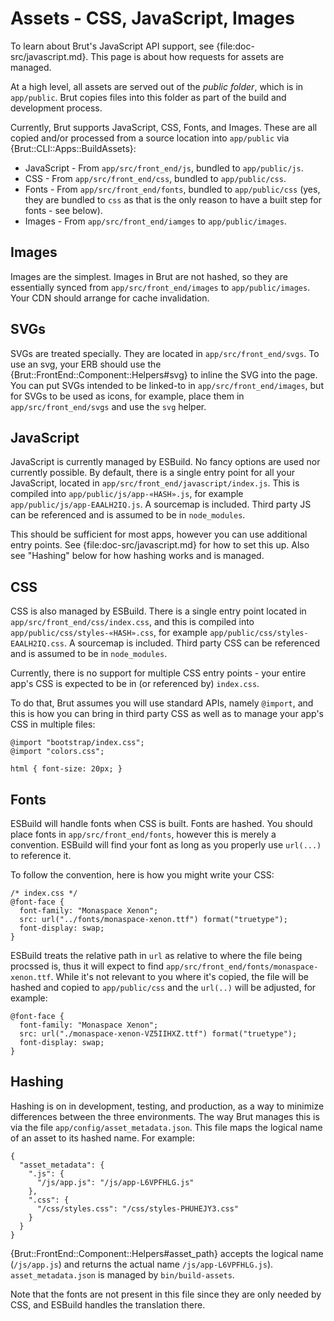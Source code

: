 # Assets - CSS, JavaScript, Images

To learn about Brut's JavaScript API support, see {file:doc-src/javascript.md}. This page is about how requests for assets are
managed.

At a high level, all assets are served out of the *public folder*, which is in `app/public`.  Brut copies files into this folder as
part of the build and development process.

Currently, Brut supports JavaScript, CSS, Fonts, and Images.  These are all copied and/or processed from a source location into
`app/public` via {Brut::CLI::Apps::BuildAssets}:

* JavaScript - From `app/src/front_end/js`, bundled to `app/public/js`.
* CSS - From `app/src/front_end/css`, bundled to `app/public/css`.
* Fonts - From `app/src/front_end/fonts`, bundled to `app/public/css` (yes, they are bundled to `css` as that is the only reason to have a built step for fonts - see below).
* Images - From `app/src/front_end/iamges` to `app/public/images`.

## Images

Images are the simplest.  Images in Brut are not hashed, so they are essentially synced from `app/src/front_end/images` to
`app/public/images`.  Your CDN should arrange for cache invalidation.

## SVGs

SVGs are treated specially.  They are located in `app/src/front_end/svgs`.  To use an svg, your ERB should use the
{Brut::FrontEnd::Component::Helpers#svg} to inline the SVG into the page.  You can put SVGs intended to be linked-to in
`app/src/front_end/images`, but for SVGs to be used as icons, for example, place them in `app/src/front_end/svgs` and use the `svg`
helper.

## JavaScript

JavaScript is currently managed by ESBuild.  No fancy options are used nor currently possible.  By default, there is a single entry
point for all your JavaScript, located in `app/src/front_end/javascript/index.js`.  This is compiled into `app/public/js/app-«HASH».js`, for example `app/public/js/app-EAALH2IQ.js`. A sourcemap is included.  Third party JS can be referenced and is assumed to be in `node_modules`.

This should be sufficient for most apps, however you can use additional entry points. See {file:doc-src/javascript.md} for how to set
this up. Also see "Hashing" below for how hashing works and is managed.

## CSS

CSS is also managed by ESBuild.  There is a single entry point located in `app/src/front_end/css/index.css`, and this is compiled into
`app/public/css/styles-«HASH».css`, for example `app/public/css/styles-EAALH2IQ.css`. A sourcemap is included. Third party CSS can be
referenced and is assumed to be in `node_modules`.

Currently, there is no support for multiple CSS entry points - your entire app's CSS is expected to be in (or referenced by)
`index.css`.

To do that, Brut assumes you will use standard APIs, namely `@import`, and this is how you can bring in third party CSS as well as to
manage your app's CSS in multiple files:

    @import "bootstrap/index.css";
    @import "colors.css";

    html { font-size: 20px; }

## Fonts

ESBuild will handle fonts when CSS is built.  Fonts are hashed.  You should place fonts in `app/src/front_end/fonts`, however this is
merely a convention.  ESBuild will find your font as long as you properly use `url(...)` to reference it.

To follow the convention, here is how you might write your CSS:

    /* index.css */
    @font-face {
      font-family: "Monaspace Xenon";
      src: url("../fonts/monaspace-xenon.ttf") format("truetype");
      font-display: swap;
    }

ESBuild treats the relative path in `url` as relative to where the file being procssed is, thus it will expect to find
`app/src/front_end/fonts/monaspace-xenon.ttf`.  While it's not relevant to you where it's copied, the file will be hashed and copied
to `app/public/css` and the `url(..)` will be adjusted, for example:

    @font-face {
      font-family: "Monaspace Xenon";
      src: url("./monaspace-xenon-VZ5IIHXZ.ttf") format("truetype");
      font-display: swap;
    }

## Hashing

Hashing is on in development, testing, and production, as a way to minimize differences between the three environments.  The way Brut
manages this is via the file `app/config/asset_metadata.json`.  This file maps the logical name of an asset to its hashed name. For
example:

    {
      "asset_metadata": {
        ".js": {
          "/js/app.js": "/js/app-L6VPFHLG.js"
        },
        ".css": {
          "/css/styles.css": "/css/styles-PHUHEJY3.css"
        }
      }
    }

{Brut::FrontEnd::Component::Helpers#asset_path} accepts the logical name (`/js/app.js`) and returns the actual name
`/js/app-L6VPFHLG.js`).  `asset_metadata.json` is managed by `bin/build-assets`.

Note that the fonts are not present in this file since they are only needed by CSS, and ESBuild handles the translation there.

